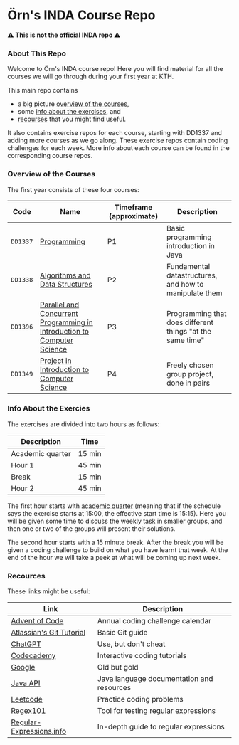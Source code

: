 # Örn's INDA Course Repo

**⚠️ This is not the official INDA repo ⚠️**

### About This Repo

Welcome to Örn's INDA course repo! Here you will find material for all the courses we will go through during your first year at KTH. 

This main repo contains
- a big picture [overview of the courses](#overview-of-the-courses),
- some [info about the exercises](#info-about-the-exercies), and
- [recourses](#recources) that you might find useful.

It also contains exercise repos for each course, starting with DD1337 and adding more courses as we go along. These exercise repos contain coding challenges for each week. More info about each course can be found in the corresponding course repos.

### Overview of the Courses

The first year consists of these four courses:

| Code | Name | Timeframe (approximate) | Description | 
|------|------|---------------------------|-------------|
| `DD1337` | [Programming](https://www.kth.se/student/kurser/kurs/DD1337?l=en) | P1| Basic programming introduction in Java |
| `DD1338` | [Algorithms and Data Structures](https://www.kth.se/student/kurser/kurs/DD1338?l=en) | P2 | Fundamental datastructures, and how to manipulate them |
| `DD1396` | [Parallel and Concurrent Programming in Introduction to Computer Science](https://www.kth.se/student/kurser/kurs/DD1396?l=en) | P3 | Programming that does different things "at the same time"  |
| `DD1349` | [Project in Introduction to Computer Science](https://www.kth.se/student/kurser/kurs/DD1349?l=en) | P4 | Freely chosen group project, done in pairs |

### Info About the Exercies


The exercises are divided into two hours as follows:

| Description | Time |
|-------------|------------|
| Academic quarter | 15 min |
| Hour 1 | 45 min |
| Break | 15 min |
| Hour 2 | 45 min |

The first hour starts with [academic quarter](https://en.wikipedia.org/wiki/Academic_quarter_(class_timing)) (meaning that if the schedule says the exercise starts at 15:00, the effective start time is 15:15). Here you will be given some time to discuss the weekly task in smaller groups, and then one or two of the groups will present their solutions.

The second hour starts with a 15 minute break. After the break you will be given a coding challenge to build on what you have learnt that week. At the end of the hour we will take a peek at what will be coming up next week.

### Recources

These links might be useful:

| Link | Description |
|------|-------------|
| [Advent of Code](https://adventofcode.com/2022/about) | Annual coding challenge calendar |
| [Atlassian's Git Tutorial](https://www.atlassian.com/git/tutorials/setting-up-a-repository) | Basic Git guide |
| [ChatGPT](https://chat.openai.com/) | Use, but don't cheat |
| [Codecademy](https://www.codecademy.com/about) | Interactive coding tutorials |
| [Google](https://www.google.com/) | Old but gold | 
| [Java API](https://docs.oracle.com/javase/8/docs/api/overview-summary.html) | Java language documentation and resources |
| [Leetcode](https://leetcode.com/) | Practice coding problems |
| [Regex101](https://regex101.com/) | Tool for testing regular expressions |
| [Regular-Expressions.info](https://www.regular-expressions.info/) | In-depth guide to regular expressions |